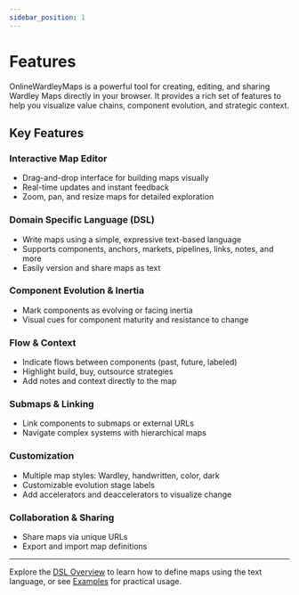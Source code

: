 ```yaml
---
sidebar_position: 1
---
```


# Features

OnlineWardleyMaps is a powerful tool for creating, editing, and sharing Wardley Maps directly in your browser. It provides a rich set of features to help you visualize value chains, component evolution, and strategic context.

## Key Features

### Interactive Map Editor
- Drag-and-drop interface for building maps visually
- Real-time updates and instant feedback
- Zoom, pan, and resize maps for detailed exploration

### Domain Specific Language (DSL)
- Write maps using a simple, expressive text-based language
- Supports components, anchors, markets, pipelines, links, notes, and more
- Easily version and share maps as text

### Component Evolution & Inertia
- Mark components as evolving or facing inertia
- Visual cues for component maturity and resistance to change

### Flow & Context
- Indicate flows between components (past, future, labeled)
- Highlight build, buy, outsource strategies
- Add notes and context directly to the map

### Submaps & Linking
- Link components to submaps or external URLs
- Navigate complex systems with hierarchical maps

### Customization
- Multiple map styles: Wardley, handwritten, color, dark
- Customizable evolution stage labels
- Add accelerators and deaccelerators to visualize change

### Collaboration & Sharing
- Share maps via unique URLs
- Export and import map definitions

---

Explore the [DSL Overview](dsl-overview.md) to learn how to define maps using the text language, or see [Examples](examples.md) for practical usage.
